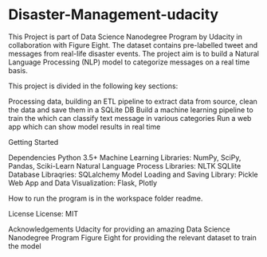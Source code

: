 # Disaster-Management-udacity

This Project is part of Data Science Nanodegree Program by Udacity in collaboration with Figure Eight. The dataset contains pre-labelled tweet and messages from real-life disaster events. The project aim is to build a Natural Language Processing (NLP) model to categorize messages on a real time basis.

This project is divided in the following key sections:

Processing data, building an ETL pipeline to extract data from source, clean the data and save them in a SQLite DB
Build a machine learning pipeline to train the which can classify text message in various categories
Run a web app which can show model results in real time

Getting Started

Dependencies
Python 3.5+
Machine Learning Libraries: NumPy, SciPy, Pandas, Sciki-Learn
Natural Language Process Libraries: NLTK
SQLlite Database Libraqries: SQLalchemy
Model Loading and Saving Library: Pickle
Web App and Data Visualization: Flask, Plotly

How to run the program is in the workspace folder readme.

License
License: MIT


Acknowledgements
Udacity for providing an amazing Data Science Nanodegree Program
Figure Eight for providing the relevant dataset to train the model

